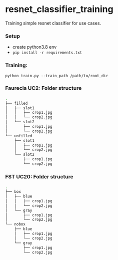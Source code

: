 # resnet_classifier_training
Training simple resnet classifier for use cases.

### Setup
- create python3.8 env
- `pip install -r requirements.txt`

### Training:
`python train.py --train_path /path/to/root_dir` 

### Faurecia UC2: Folder structure

```bash
.
├── filled
│   ├── slot1
│   │   ├── crop1.jpg
│   │   └── crop2.jpg
│   └── slot2
│       ├── crop1.jpg
│       └── crop2.jpg
└── unfilled
    ├── slot1
    │   ├── crop1.jpg
    │   └── crop2.jpg
    └── slot2
        ├── crop1.jpg
        └── crop2.jpg

```

### FST UC20: Folder structure

```bash
.
├── box
│   ├── blue
│   │   ├── crop1.jpg
│   │   └── crop2.jpg
│   └── gray
│       ├── crop1.jpg
│       └── crop2.jpg
└── nobox
    ├── blue
    │   ├── crop1.jpg
    │   └── crop2.jpg
    └── gray
        ├── crop1.jpg
        └── crop2.jpg

```


